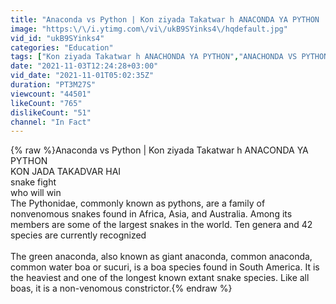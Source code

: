 ```yaml
---
title: "Anaconda vs Python | Kon ziyada Takatwar h ANACONDA YA PYTHON | who will win"
image: "https:\/\/i.ytimg.com\/vi\/ukB9SYinks4\/hqdefault.jpg"
vid_id: "ukB9SYinks4"
categories: "Education"
tags: ["Kon ziyada Takatwar h ANACHONDA YA PYTHON","ANACHONDA VS PYTHON","anachonda vs python"]
date: "2021-11-03T12:24:28+03:00"
vid_date: "2021-11-01T05:02:35Z"
duration: "PT3M27S"
viewcount: "44501"
likeCount: "765"
dislikeCount: "51"
channel: "In Fact"
---
```

{% raw %}Anaconda vs Python | Kon ziyada Takatwar h ANACONDA YA PYTHON <br />KON JADA TAKADVAR HAI<br />snake fight<br />who will win<br />The Pythonidae, commonly known as pythons, are a family of nonvenomous snakes found in Africa, Asia, and Australia. Among its members are some of the largest snakes in the world. Ten genera and 42 species are currently recognized<br /><br />The green anaconda, also known as giant anaconda, common anaconda, common water boa or sucuri, is a boa species found in South America. It is the heaviest and one of the longest known extant snake species. Like all boas, it is a non-venomous constrictor.{% endraw %}
